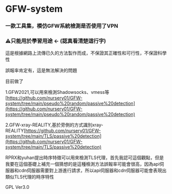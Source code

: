 # GFW-system

### 一款工具集，模仿GFW系統檢測是否使用了VPN

### ⚠️只能用於學習用途 <- (認真看清楚這行字)

這是根據網路上流傳已久的方法製作而成，不保證其正確性和可行性，不保證科學性

誤報率肯定有，這是無法解決的問題

目前做了

1.GFW2021,可以用來檢測Shadowsocks、vmess等[https://github.com/nursery01/GFW-system/tree/main/pseudo%20random/passive%20detection](https://github.com/nursery01/GFW-system/tree/main/pseudo%20random/passive%20detection)

2.GFW-xray-REALITY,基於旁側的方式識別xray-REALITY[https://github.com/nursery01/GFW-system/tree/main/TLS/passive%20detection](https://github.com/nursery01/GFW-system/tree/main/TLS/passive%20detection)

RPRX和yuhan提出時序特徵可以用來檢測TLS代理，首先我認可這個觀點，但是我要在這個基礎上補充一個猜想的是這種檢測方法誤報率可能會很高，因為api伺服器和cdn伺服器需要對上游進行請求，所以api伺服器和cdn伺服器可能會表現出類似TLS代理的時序特性

GPL Ver3.0
